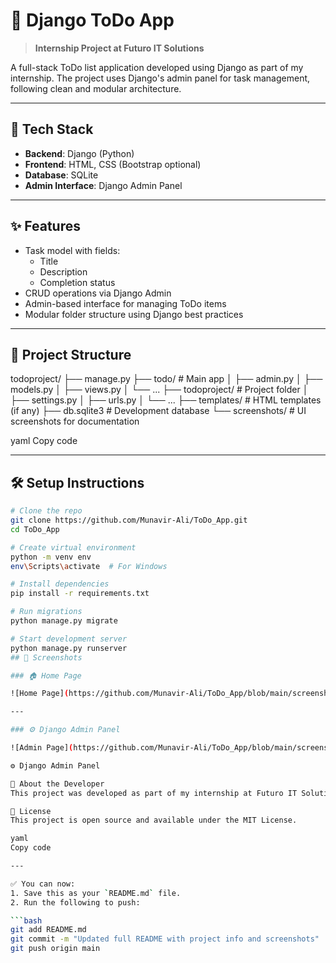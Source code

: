 # 📝 Django ToDo App

> **Internship Project at Futuro IT Solutions**

A full-stack ToDo list application developed using Django as part of my internship. The project uses Django's admin panel for task management, following clean and modular architecture.

---

## 🔧 Tech Stack

- **Backend**: Django (Python)
- **Frontend**: HTML, CSS (Bootstrap optional)
- **Database**: SQLite
- **Admin Interface**: Django Admin Panel

---

## ✨ Features

- Task model with fields:
  - Title
  - Description
  - Completion status
- CRUD operations via Django Admin
- Admin-based interface for managing ToDo items
- Modular folder structure using Django best practices

---

## 📁 Project Structure

todoproject/
├── manage.py
├── todo/ # Main app
│ ├── admin.py
│ ├── models.py
│ ├── views.py
│ └── ...
├── todoproject/ # Project folder
│ ├── settings.py
│ ├── urls.py
│ └── ...
├── templates/ # HTML templates (if any)
├── db.sqlite3 # Development database
└── screenshots/ # UI screenshots for documentation

yaml
Copy code

---

## 🛠️ Setup Instructions

```bash
# Clone the repo
git clone https://github.com/Munavir-Ali/ToDo_App.git
cd ToDo_App

# Create virtual environment
python -m venv env
env\Scripts\activate  # For Windows

# Install dependencies
pip install -r requirements.txt

# Run migrations
python manage.py migrate

# Start development server
python manage.py runserver
## 📸 Screenshots

### 🏠 Home Page

![Home Page](https://github.com/Munavir-Ali/ToDo_App/blob/main/screenshots/home_page.png)

---

### ⚙️ Django Admin Panel

![Admin Page](https://github.com/Munavir-Ali/ToDo_App/blob/main/screenshots/django_admin_page.png)

⚙️ Django Admin Panel

🧠 About the Developer
This project was developed as part of my internship at Futuro IT Solutions during my B.Tech in Computer Science. It showcases backend development using Django and effective use of Django’s built-in admin interface.

📄 License
This project is open source and available under the MIT License.

yaml
Copy code

---

✅ You can now:
1. Save this as your `README.md` file.
2. Run the following to push:

```bash
git add README.md
git commit -m "Updated full README with project info and screenshots"
git push origin main

